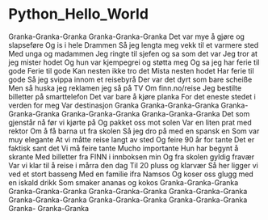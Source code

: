 # Python_Hello_World 

Granka-Granka-Granka
Granka-Granka-Granka
Det var mye å gjøre og slapseføre
Og is i hele Drammen
Så jeg lengta meg vekk til et varmere sted
Med unga og madammen
Jeg ringte til sjefen og sa som det var
Jeg tror at jeg mister hodet
Og hun var kjempegrei og støtta meg
Og sa jeg har ferie til gode
Ferie til gode
Kan nesten ikke tro det
Mista nesten hodet
Har ferie til gode
Så jeg svippa innom et reisebyrå
Der var det dyrt som bare scheiße
Men så huska jeg reklamen jeg så på TV
Om finn.no/reise
Jeg bestilte billetter på smarttelefon
Det var bare å kjøre planka
For det eneste stedet i verden for meg
Var destinasjon Granka
Granka-Granka-Granka
Granka-Granka-Granka
Granka-Granka-Granka
Granka-Granka-Granka
Det som gjenstår nå før vi kjørte på
Og pakket oss mot solen
Var en liten prat med rektor
Om å få barna ut fra skolen
Så jeg dro på med en spansk en
Som var muy elegante
At vi måtte reise langt av sted
Og feire 90 år for tante
Det er faktisk sant det
Vi må feire tante
Mucho importante
Hun har begynt å skrante
Med billetter fra FINN i innboksen min
Og fra skolen gyldig fravær
Var vi klar til å reise i mårra den dag
Til 20 pluss og klarvær
Så her ligger vi ved et stort basseng
Med en familie ifra Namsos
Og koser oss glugg med en iskald drikk
Som smaker ananas og kokos
Granka-Granka-Granka
Granka-Granka-Granka
Granka-Granka-Granka
Granka-Granka-Granka
Granka-Granka-Granka
Granka-Granka-Granka
Granka-Granka-Granka
Granka- Granka-Granka
